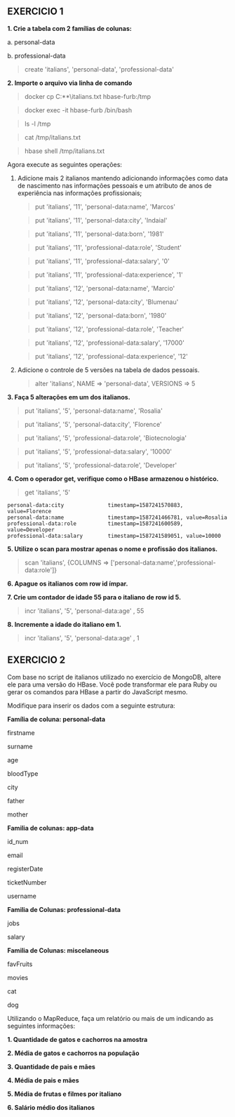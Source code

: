 ## EXERCICIO 1

**1. Crie a tabela com 2 famílias de colunas:**

a. personal-data

b. professional-data

> create 'italians', 'personal-data', 'professional-data'

**2. Importe o arquivo via linha de comando**

> docker cp C:\**\italians.txt hbase-furb:/tmp

> docker exec -it hbase-furb /bin/bash

> ls -l /tmp

> cat /tmp/italians.txt

> hbase shell /tmp/italians.txt

Agora execute as seguintes operações:
<ol>
<li> Adicione mais 2 italianos mantendo adicionando informações como data de nascimento nas informações pessoais e um atributo de anos de experiência nas informações profissionais;

> put 'italians', '11', 'personal-data:name',  'Marcos'

> put 'italians', '11', 'personal-data:city',  'Indaial'

> put 'italians', '11', 'personal-data:born',  '1981'

> put 'italians', '11', 'professional-data:role',  'Student'

> put 'italians', '11', 'professional-data:salary',  '0'

> put 'italians', '11', 'professional-data:experience',  '1'

> put 'italians', '12', 'personal-data:name',  'Marcio'

> put 'italians', '12', 'personal-data:city',  'Blumenau'

> put 'italians', '12', 'personal-data:born',  '1980'

> put 'italians', '12', 'professional-data:role',  'Teacher'

> put 'italians', '12', 'professional-data:salary',  '17000'

> put 'italians', '12', 'professional-data:experience',  '12'

</li>

<li> Adicione o controle de 5 versões na tabela de dados pessoais.

> alter 'italians', NAME => 'personal-data', VERSIONS => 5
</li>

</ol>

**3. Faça 5 alterações em um dos italianos.**
> put 'italians', '5', 'personal-data:name',  'Rosalia'

> put 'italians', '5', 'personal-data:city',  'Florence'

> put 'italians', '5', 'professional-data:role',  'Biotecnologia'

> put 'italians', '5', 'professional-data:salary',  '10000'

> put 'italians', '5', 'professional-data:role',  'Developer'

**4. Com o operador get, verifique como o HBase armazenou o histórico.**
> get 'italians', '5'
```nodejs
personal-data:city              timestamp=1587241570883, value=Florence
personal-data:name              timestamp=1587241466781, value=Rosalia
professional-data:role          timestamp=1587241600589, value=Developer
professional-data:salary        timestamp=1587241589051, value=10000
```

**5. Utilize o scan para mostrar apenas o nome e profissão dos italianos.**
> scan 'italians', {COLUMNS => ['personal-data:name','professional-data:role']}
 
**6. Apague os italianos com row id ímpar.**

**7. Crie um contador de idade 55 para o italiano de row id 5.**
> incr 'italians', '5', 'personal-data:age' , 55

**8. Incremente a idade do italiano em 1.**
> incr 'italians', '5', 'personal-data:age' , 1

## EXERCICIO 2
Com base no script de italianos utilizado no exercício de MongoDB, altere ele para uma versão do HBase. Você pode transformar ele para Ruby ou gerar os comandos para HBase a partir do JavaScript mesmo.

Modifique para inserir os dados com a seguinte estrutura:

**Família de coluna: personal-data**
 <p>firstname</p>
 <p>surname</p>
 <p>age</p>
 <p>bloodType</p>
 <p>city</p>
 <p>father</p>
 <p>mother</p>
 
 **Familia de colunas: app-data**
 <p>id_num</p>
 <p>email</p>
 <p>registerDate</p>
 <p>ticketNumber</p>
 <p>username</p>

 **Familia de Colunas: professional-data**
 <p>jobs</p>
 <p>salary</p>

 **Familia de Colunas: miscelaneous**
 <p>favFruits</p>
 <p>movies</p>
 <p>cat</p>
 <p>dog</p>
 
 
 Utilizando o MapReduce, faça um relatório ou mais de um indicando as seguintes informações:
 
 
**1. Quantidade de gatos e cachorros na amostra**

**2. Média de gatos e cachorros na população**

**3. Quantidade de pais e mães**

**4. Média de pais e mães**

**5. Média de frutas e filmes por italiano**

**6. Salário médio dos italianos**
